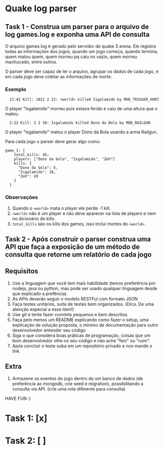 # Quake log parser

## Task 1 - Construa um parser para o arquivo de log games.log e exponha uma API de consulta

O arquivo games.log é gerado pelo servidor de quake 3 arena. Ele registra todas as informações dos jogos, quando um jogo começa, quando termina, quem matou quem, quem morreu pq caiu no vazio, quem morreu machucado, entre outros.

O parser deve ser capaz de ler o arquivo, agrupar os dados de cada jogo, e em cada jogo deve coletar as informações de morte.

### Exemplo

      21:42 Kill: 1022 2 22: <world> killed Isgalamido by MOD_TRIGGER_HURT

  O player "Isgalamido" morreu pois estava ferido e caiu de uma altura que o matou.

      2:22 Kill: 3 2 10: Isgalamido killed Dono da Bola by MOD_RAILGUN

  O player "Isgalamido" matou o player Dono da Bola usando a arma Railgun.

Para cada jogo o parser deve gerar algo como:

    game_1: {
        total_kills: 45;
        players: ["Dono da bola", "Isgalamido", "Zeh"]
        kills: {
          "Dono da bola": 5,
          "Isgalamido": 18,
          "Zeh": 20
        }
      }

### Observações

1. Quando o `<world>` mata o player ele perde -1 kill.
2. `<world>` não é um player e não deve aparecer na lista de players e nem no dicionário de kills.
3. `total_kills` são os kills dos games, isso inclui mortes do `<world>`.

## Task 2 - Após construir o parser construa uma API que faça a exposição de um método de consulta que retorne um relatório de cada jogo

## Requisitos

1. Use a linguagem que você tem mais habilidade (temos preferência por nodejs, java ou python, mas pode ser usado qualquer linguagem desde que explicado a prefência).
2. As APIs deverão seguir o modelo RESTFul  com formato JSON
3. Faça testes unitários, suite de testes bem organizados. (Dica. De uma atenção especial a esse item!)
4. Use git e tente fazer commits pequenos e bem descritos.
5. Faça pelo menos um README explicando como fazer o setup, uma explicação da solução proposta, o mínimo de documentação para outro desenvolvedor entender seu código
6. Siga o que considera boas práticas de programação, coisas que um bom desenvolvedor olhe no seu código e não ache "feio" ou "ruim".
7. Após concluir o teste suba em um repositório privado e nos mande o link

## Extra

1. Armazene os eventos do jogo dentro de um banco de dados (de preferência ao mongodb, crie seed e migration), possibilitando a consulta via API. (crie uma rota diferente para consulta)

HAVE FUN :)

# Task 1: [x]
# Task 2: [ ]
